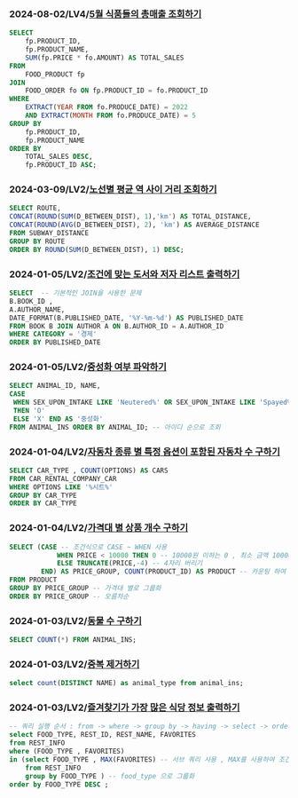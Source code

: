 ### 2024-08-02/LV4/[5월 식품들의 총매출 조회하기](https://school.programmers.co.kr/learn/courses/30/lessons/131117)
```sql
SELECT 
    fp.PRODUCT_ID,
    fp.PRODUCT_NAME,
    SUM(fp.PRICE * fo.AMOUNT) AS TOTAL_SALES
FROM 
    FOOD_PRODUCT fp
JOIN 
    FOOD_ORDER fo ON fp.PRODUCT_ID = fo.PRODUCT_ID
WHERE 
    EXTRACT(YEAR FROM fo.PRODUCE_DATE) = 2022
    AND EXTRACT(MONTH FROM fo.PRODUCE_DATE) = 5
GROUP BY 
    fp.PRODUCT_ID, 
    fp.PRODUCT_NAME
ORDER BY 
    TOTAL_SALES DESC, 
    fp.PRODUCT_ID ASC;

```

### 2024-03-09/LV2/[노선별 평균 역 사이 거리 조회하기](https://school.programmers.co.kr/learn/courses/30/lessons/284531)
```sql
SELECT ROUTE, 
CONCAT(ROUND(SUM(D_BETWEEN_DIST), 1),'km') AS TOTAL_DISTANCE, 
CONCAT(ROUND(AVG(D_BETWEEN_DIST), 2), 'km') AS AVERAGE_DISTANCE
FROM SUBWAY_DISTANCE
GROUP BY ROUTE
ORDER BY ROUND(SUM(D_BETWEEN_DIST), 1) DESC;
```

### 2024-01-05/LV2/[조건에 맞는 도서와 저자 리스트 출력하기](https://school.programmers.co.kr/learn/courses/30/lessons/144854)
```sql
SELECT  -- 기본적인 JOIN을 사용한 문제
B.BOOK_ID , 
A.AUTHOR_NAME, 
DATE_FORMAT(B.PUBLISHED_DATE, '%Y-%m-%d') AS PUBLISHED_DATE
FROM BOOK B JOIN AUTHOR A ON B.AUTHOR_ID = A.AUTHOR_ID
WHERE CATEGORY = '경제'
ORDER BY PUBLISHED_DATE
```

### 2024-01-05/LV2/[중성화 여부 파악하기](https://school.programmers.co.kr/learn/courses/30/lessons/59409)
```sql
SELECT ANIMAL_ID, NAME, 
CASE
 WHEN SEX_UPON_INTAKE LIKE 'Neutered%' OR SEX_UPON_INTAKE LIKE 'Spayed%'
 THEN 'O' 
 ELSE 'X' END AS '중성화' 
FROM ANIMAL_INS ORDER BY ANIMAL_ID; -- 아이디 순으로 조회
```

### 2024-01-04/LV2/[자동차 종류 별 특정 옵션이 포함된 자동차 수 구하기](https://school.programmers.co.kr/learn/courses/30/lessons/151137)
```sql
SELECT CAR_TYPE , COUNT(OPTIONS) AS CARS
FROM CAR_RENTAL_COMPANY_CAR 
WHERE OPTIONS LIKE '%시트%'
GROUP BY CAR_TYPE
ORDER BY CAR_TYPE
```

### 2024-01-04/LV2/[가격대 별 상품 개수 구하기](https://school.programmers.co.kr/learn/courses/30/lessons/131530)
```sql
SELECT (CASE -- 조건식으로 CASE ~ WHEN 사용
            WHEN PRICE < 10000 THEN 0 -- 10000원 이하는 0 , 최소 금액 10000원 이상이기 때문
            ELSE TRUNCATE(PRICE,-4) -- 4자리 버리기
        END) AS PRICE_GROUP, COUNT(PRODUCT_ID) AS PRODUCT -- 카운팅 하여 PRODUCT로 나타냄
FROM PRODUCT
GROUP BY PRICE_GROUP -- 가격대 별로 그룹화
ORDER BY PRICE_GROUP -- 오름차순
```

### 2024-01-03/LV2/[동물 수 구하기](https://school.programmers.co.kr/learn/courses/30/lessons/59406)
```sql
SELECT COUNT(*) FROM ANIMAL_INS;
```
### 2024-01-03/LV2/[중복 제거하기](https://school.programmers.co.kr/learn/courses/30/lessons/59408)
```sql
select count(DISTINCT NAME) as animal_type from animal_ins;
```

### 2024-01-03/LV2/[즐겨찾기가 가장 많은 식당 정보 출력하기](https://school.programmers.co.kr/learn/courses/30/lessons/131123)

```sql
-- 쿼리 실행 순서 : from -> where -> group by -> having -> select -> order_by
select FOOD_TYPE, REST_ID, REST_NAME, FAVORITES 
from REST_INFO 
where (FOOD_TYPE , FAVORITES)
in (select FOOD_TYPE , MAX(FAVORITES) -- 서브 쿼리 사용 , MAX를 사용하여 조건 충족
    from REST_INFO 
    group by FOOD_TYPE ) -- food_type 으로 그룹화
order by FOOD_TYPE DESC ;
```

